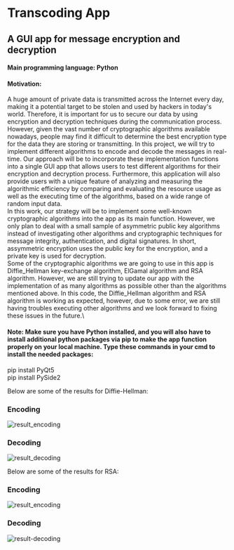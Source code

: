 # Transcoding App
## A GUI app for message encryption and decryption
#### Main programming language: Python

#### Motivation:
A huge amount of private data is transmitted across the Internet every day, making it a potential target to be stolen and used by hackers in today's world. Therefore, it is important for us to secure our data by using encryption and decryption techniques during the communication process. However, given the vast number of cryptographic algorithms available nowadays, people may find it difficult to determine the best encryption type for the data they are storing or transmitting. In this project, we will try to implement different algorithms to encode and decode the messages in real-time. Our approach will be to incorporate these implementation functions into a single GUI app that allows users to test different algorithms for their encryption and decryption process. Furthermore, this application will also provide users with a unique feature of analyzing and measuring the algorithmic efficiency by comparing and evaluating the resource usage as well as the executing time of the algorithms, based on a wide range of random input data.\
In this work, our strategy will be to implement some well-known cryptographic algorithms into the app as its main function. However, we only plan to deal with a small sample of asymmetric public key algorithms instead of investigating other algorithms and cryptographic techniques for message integrity, authentication, and digital signatures. In short, assymmetric encryption uses the public key for the encryption, and a private key is used for decryption. \
Some of the cryptographic algorithms we are going to use in this app is Diffie_Hellman key-exchange algorithm, ElGamal algorithm and RSA algorithm. However, we are still trying to update our app with the implementation of as many algorithms as possible other than the algorithms mentioned above. In this code, the Diffie_Hellman algorithm and RSA algorithm is working as expected, however, due to some error, we are still having troubles executing other algorithms and we look forward to fixing these issues in the future.\

#### Note: Make sure you have Python installed, and you will also have to install additional python packages via pip to make the app function properly on your local machine. Type these commands in your cmd to install the needed packages:
pip install PyQt5\
pip install PySide2


Below are some of the results for Diffie-Hellman:
### Encoding
![result_encoding](https://user-images.githubusercontent.com/91274419/145750514-65f6913b-66f2-4f31-a640-7288e4df42b9.PNG)
### Decoding
![result_decoding](https://user-images.githubusercontent.com/91274419/145750782-27b1efec-680f-483f-a15b-9d13a06ff1d2.PNG)

Below are some of the results for RSA:
### Encoding
![result_encoding](https://user-images.githubusercontent.com/91274419/201384994-4078ebad-be14-4954-9f23-8d45112817df.png)
### Decoding
![result-decoding](https://user-images.githubusercontent.com/91274419/201385196-73eafdc7-56cf-4d62-a391-4f8835d06240.png)


